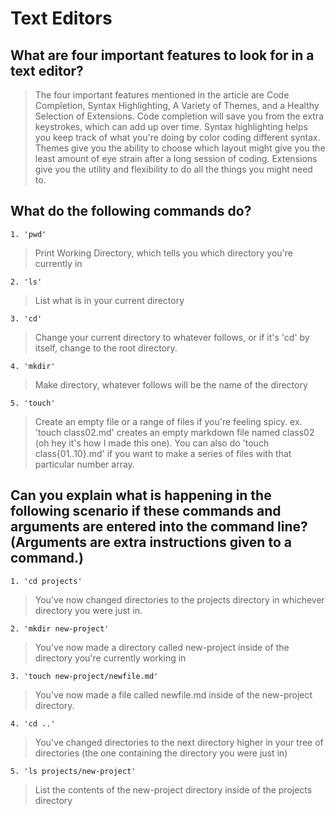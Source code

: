 # Text Editors
## What are four important features to look for in a text editor?
>The four important features mentioned in the article are Code Completion, Syntax Highlighting, A Variety of Themes, and a Healthy Selection of Extensions. Code completion will save you from the extra keystrokes, which can add up over time. Syntax highlighting helps you keep track of what you're doing by color coding different syntax. Themes give you the ability to choose which layout might give you the least amount of eye strain after a long session of coding. Extensions give you the utility and flexibility to do all the things you might need to.

## What do the following commands do?

    1. 'pwd'
    
>Print Working Directory, which tells you which directory you're currently in

    2. 'ls'
    
>List what is in your current directory

    3. 'cd'
    
>Change your current directory to whatever follows, or if it's 'cd' by itself, change to the root directory.

    4. 'mkdir'
    
>Make directory, whatever follows will be the name of the directory

    5. 'touch'
    
>Create an empty file or a range of files if you're feeling spicy. ex. 'touch class02.md' creates an empty markdown file named class02 (oh hey it's how I made this one). You can also do 'touch class{01..10}.md' if you want to make a series of files with that particular number array.

## Can you explain what is happening in the following scenario if these commands and arguments are entered into the command line? (Arguments are extra instructions given to a command.)

    1. 'cd projects'
    
>You've now changed directories to the projects directory in whichever directory you were just in.

    2. 'mkdir new-project'
    
>You've now made a directory called new-project inside of the directory you're currently working in

    3. 'touch new-project/newfile.md'
    
>You've now made a file called newfile.md inside of the new-project directory.

    4. 'cd ..'
    
>You've changed directories to the next directory higher in your tree of directories (the one containing the directory you were just in)

    5. 'ls projects/new-project'
    
>List the contents of the new-project directory inside of the projects directory
